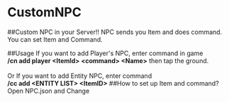 # CustomNPC
##Custom NPC in your Server!!
NPC sends you Item and does command.<br />
You can set Item and Command.

##Usage
If you want to add Player's NPC, enter command in game <br />
<strong>/cn add player &lt;ItemId&gt; &lt;command&gt; &lt;Name&gt;</strong>
then tap the ground.<br /><br />
Or If you want to add Entity NPC, enter command<br />
<strong>/cc add &lt;ENTITY LIST&gt; &lt;ItemID&gt;</strong>
##How to set up Item and command?
Open NPC.json and Change
